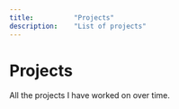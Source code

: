 ```yaml
---
title: 			"Projects"
description:	"List of projects"
---
```


# Projects
All the projects I have worked on over time.

